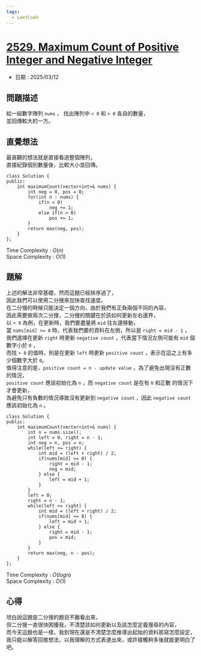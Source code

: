 ```yaml
---
tags:
  - LeetCode
---
```


# [2529. Maximum Count of Positive Integer and Negative Integer](https://leetcode.com/problems/maximum-count-of-positive-integer-and-negative-integer/description/?envType=daily-question&envId=2025-03-12)  

+ 日期 : 2025/03/12  

## 問題描述  

給一組數字陣列 `nums` ， 找出陣列中 `< 0` 和 `> 0` 各自的數量，  
並回傳較大的一方。  

## 直覺想法  

最直觀的想法就是直接看過整個陣列，  
直接紀錄個別數量後，比較大小並回傳。  

```cpp=
class Solution {
public:
    int maximumCount(vector<int>& nums) {
        int neg = 0, pos = 0;
        for(int n : nums) {
            if(n < 0)
                neg += 1;
            else if(n > 0)
                pos += 1;
        }
        return max(neg, pos);
    }
};
```

Time Complexity : $O(n)$  
Space Complexity : $O(1)$  

## 題解  

上述的解法非常基礎，然而這題已經排序過了，  
因此我們可以使用二分搜來加快查找速度。  
在二分搜的時候只能決定一個方向，由於我們有正負兩個不同的內容，  
因此需要做兩次二分搜，二分搜的關鍵在於該如何更新左右邊界，  
以 `< 0` 為例，在更新時，我們要盡量將 `mid` 往左邊移動，  
當 `nums[mid] >= 0` 時，代表我們要的資料在左側，所以是 `right = mid - 1` ，  
我們選擇在更新 `right` 時更新 `negative count` ，代表當下情況左側可能有 `mid` 個數字小於 `0` ，  
而找 `> 0` 的值時，則是在更新 `left` 時更新 `positive count` ，表示在這之上有多少個數字大於 `0`。  
值得注意的是，`positive count = n - update value` ，為了避免出現沒有正數的情況，  
`positive count` 應該初始化為 `n` ，而 `negative count` 是在有 `0` 和正數 的情況下才會更新，  
為避免只有負數的情況導致沒有更新到 `negative count` ，因此 `negative count` 應該初始化為 `n` 。  

```cpp=
class Solution {
public:
    int maximumCount(vector<int>& nums) {
        int n = nums.size();
        int left = 0, right = n - 1;
        int neg = n, pos = n;
        while(left <= right) {
            int mid = (left + right) / 2;
            if(nums[mid] >= 0) {
                right = mid - 1;
                neg = mid;
            } else {
                left = mid + 1;
            }
        }
        left = 0;
        right = n - 1;
        while(left <= right) {
            int mid = (left + right) / 2;
            if(nums[mid] <= 0) {
                left = mid + 1;
            } else {
                right = mid - 1;
                pos = mid;
            }
        }
        return max(neg, n - pos);
    }
};
```

Time Complexity : $O(logn)$  
Space Complexity : $O(1)$  

## 心得  

坦白說這題是二分搜的題目不難看出來，  
但二分搜一直很快困擾我，不清楚該如何更新以及該怎麼定義搜尋的內容，  
而今天這題也是一樣，我到現在還是不清楚怎麼推導出起始的資料那寫怎麼設定，  
我只能以解答回推想法，以我理解的方式表達出來，或許接觸夠多後就能更明白了吧。  
